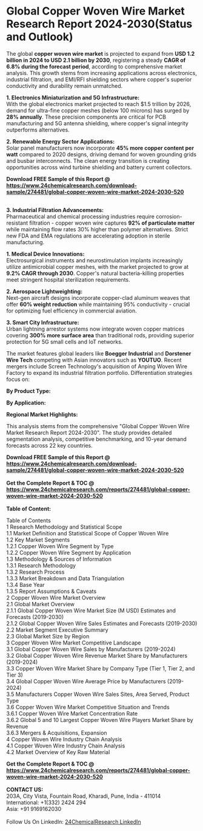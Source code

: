 <h1>Global Copper Woven Wire Market Research Report 2024-2030(Status and Outlook)</h1><p>The global <strong>copper woven wire market</strong> is projected to expand from <strong>USD 1.2 billion in 2024 to USD 2.1 billion by 2030</strong>, registering a steady <strong>CAGR of 6.8% during the forecast period</strong>, according to comprehensive market analysis. This growth stems from increasing applications across electronics, industrial filtration, and EMI/RFI shielding sectors where copper's superior conductivity and durability remain unmatched.</p><p><strong>1. Electronics Miniaturization and 5G Infrastructure:</strong><br>
With the global electronics market projected to reach $1.5 trillion by 2026, demand for ultra-fine copper meshes (below 100 microns) has surged by <strong>28% annually</strong>. These precision components are critical for PCB manufacturing and 5G antenna shielding, where copper's signal integrity outperforms alternatives.</p><p><strong>2. Renewable Energy Sector Applications:</strong><br>
Solar panel manufacturers now incorporate <strong>45% more copper content per watt</strong> compared to 2020 designs, driving demand for woven grounding grids and busbar interconnects. The clean energy transition is creating opportunities across wind turbine shielding and battery current collectors.</p><div><b>Download FREE Sample of this Report @ 
            <a href="https://www.24chemicalresearch.com/download-sample/274481/global-copper-woven-wire-market-2024-2030-520">
            https://www.24chemicalresearch.com/download-sample/274481/global-copper-woven-wire-market-2024-2030-520</a></b></div><br><p><strong>3. Industrial Filtration Advancements:</strong><br>
Pharmaceutical and chemical processing industries require corrosion-resistant filtration - copper woven wire captures <strong>92% of particulate matter</strong> while maintaining flow rates 30% higher than polymer alternatives. Strict new FDA and EMA regulations are accelerating adoption in sterile manufacturing.</p><p><strong>1. Medical Device Innovations:</strong><br>
Electrosurgical instruments and neurostimulation implants increasingly utilize antimicrobial copper meshes, with the market projected to grow at <strong>9.2% CAGR through 2030</strong>. Copper's natural bacteria-killing properties meet stringent hospital sterilization requirements.</p><p><strong>2. Aerospace Lightweighting:</strong><br>
Next-gen aircraft designs incorporate copper-clad aluminum weaves that offer <strong>60% weight reduction</strong> while maintaining 95% conductivity - crucial for optimizing fuel efficiency in commercial aviation.</p><p><strong>3. Smart City Infrastructure:</strong><br>
Urban lightning arrestor systems now integrate woven copper matrices covering <strong>300% more surface area</strong> than traditional rods, providing superior protection for 5G small cells and IoT networks.</p><p>The market features global leaders like <strong>Boegger Industrial</strong> and <strong>Dorstener Wire Tech</strong> competing with Asian innovators such as <strong>YOUTUO</strong>. Recent mergers include Screen Technology's acquisition of Anping Woven Wire Factory to expand its industrial filtration portfolio. Differentiation strategies focus on:</p><p><strong>By Product Type:</strong></p><p><strong>By Application:</strong></p><p><strong>Regional Market Highlights:</strong></p><p>This analysis stems from the comprehensive "Global Copper Woven Wire Market Research Report 2024-2030". The study provides detailed segmentation analysis, competitive benchmarking, and 10-year demand forecasts across 22 key countries.</p><div><b>Download FREE Sample of this Report @ 
            <a href="https://www.24chemicalresearch.com/download-sample/274481/global-copper-woven-wire-market-2024-2030-520">
            https://www.24chemicalresearch.com/download-sample/274481/global-copper-woven-wire-market-2024-2030-520</a></b></div><br><div><b>Get the Complete Report & TOC @ 
            <a href="https://www.24chemicalresearch.com/reports/274481/global-copper-woven-wire-market-2024-2030-520">
            https://www.24chemicalresearch.com/reports/274481/global-copper-woven-wire-market-2024-2030-520</a></b></div><br>
            <b>Table of Content:</b><p>Table of Contents<br />
1 Research Methodology and Statistical Scope<br />
1.1 Market Definition and Statistical Scope of Copper Woven Wire<br />
1.2 Key Market Segments<br />
1.2.1 Copper Woven Wire Segment by Type<br />
1.2.2 Copper Woven Wire Segment by Application<br />
1.3 Methodology & Sources of Information<br />
1.3.1 Research Methodology<br />
1.3.2 Research Process<br />
1.3.3 Market Breakdown and Data Triangulation<br />
1.3.4 Base Year<br />
1.3.5 Report Assumptions & Caveats<br />
2 Copper Woven Wire Market Overview<br />
2.1 Global Market Overview<br />
2.1.1 Global Copper Woven Wire Market Size (M USD) Estimates and Forecasts (2019-2030)<br />
2.1.2 Global Copper Woven Wire Sales Estimates and Forecasts (2019-2030)<br />
2.2 Market Segment Executive Summary<br />
2.3 Global Market Size by Region<br />
3 Copper Woven Wire Market Competitive Landscape<br />
3.1 Global Copper Woven Wire Sales by Manufacturers (2019-2024)<br />
3.2 Global Copper Woven Wire Revenue Market Share by Manufacturers (2019-2024)<br />
3.3 Copper Woven Wire Market Share by Company Type (Tier 1, Tier 2, and Tier 3)<br />
3.4 Global Copper Woven Wire Average Price by Manufacturers (2019-2024)<br />
3.5 Manufacturers Copper Woven Wire Sales Sites, Area Served, Product Type<br />
3.6 Copper Woven Wire Market Competitive Situation and Trends<br />
3.6.1 Copper Woven Wire Market Concentration Rate<br />
3.6.2 Global 5 and 10 Largest Copper Woven Wire Players Market Share by Revenue<br />
3.6.3 Mergers & Acquisitions, Expansion<br />
4 Copper Woven Wire Industry Chain Analysis<br />
4.1 Copper Woven Wire Industry Chain Analysis<br />
4.2 Market Overview of Key Raw Material</p><div><b>Get the Complete Report & TOC @ 
            <a href="https://www.24chemicalresearch.com/reports/274481/global-copper-woven-wire-market-2024-2030-520">
            https://www.24chemicalresearch.com/reports/274481/global-copper-woven-wire-market-2024-2030-520</a></b></div><br><b>CONTACT US:</b><br>
            203A, City Vista, Fountain Road, Kharadi, Pune, India - 411014<br>
            International: +1(332) 2424 294<br>
            Asia: +91 9169162030 <br><br>
            Follow Us On LinkedIn: <a href="https://www.linkedin.com/company/24chemicalresearch/">24ChemicalResearch LinkedIn</a>